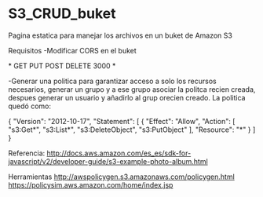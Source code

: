 # S3_CRUD_buket
Pagina estatica para manejar los archivos en un buket de Amazon S3

Requisitos
-Modificar CORS en el buket

<?xml version="1.0" encoding="UTF-8"?>
<CORSConfiguration xmlns="http://s3.amazonaws.com/doc/2006-03-01/">
<CORSRule>
    <AllowedOrigin>*</AllowedOrigin>
    <AllowedMethod>GET</AllowedMethod>
    <AllowedMethod>PUT</AllowedMethod>
    <AllowedMethod>POST</AllowedMethod>
    <AllowedMethod>DELETE</AllowedMethod>
    <MaxAgeSeconds>3000</MaxAgeSeconds>
    <AllowedHeader>*</AllowedHeader>
</CORSRule>
</CORSConfiguration>

-Generar una politica para garantizar acceso a solo los recursos necesarios, generar un grupo y a ese grupo asociar la politca recien creada, despues generar un usuario y añadirlo al grup orecien creado. La politica quedó como:

{
  "Version": "2012-10-17",
  "Statement": [
    {
      "Effect": "Allow",
      "Action": [
        "s3:Get*",
        "s3:List*",
        "s3:DeleteObject",
        "s3:PutObject"
      ],
      "Resource": "*"
    }
  ]
}

Referencia:
http://docs.aws.amazon.com/es_es/sdk-for-javascript/v2/developer-guide/s3-example-photo-album.html

Herramientas
http://awspolicygen.s3.amazonaws.com/policygen.html
https://policysim.aws.amazon.com/home/index.jsp
